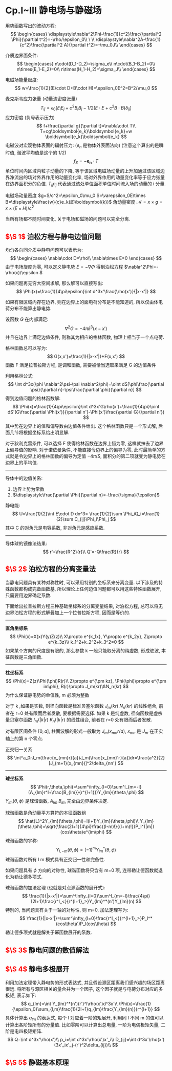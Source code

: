 # Cp.I~III 静电场与静磁场

用势函数写出的波动方程:
$$
\begin{cases}
    \displaystyle\nabla^2\Phi-\frac{1}{c^2}\frac{\partial^2 \Phi}{\partial t^2}=-\rho/\epsilon_0\\
    \ \\
    \displaystyle\nabla^2A-\frac{1}{c^2}\frac{\partial^2 A}{\partial t^2}=-\mu_0J\\
\end{cases}
$$

介质边界面条件:
$$
\begin{cases}
    n\cdot(D_1-D_2)=\sigma_e\\
    n\cdot(B_1-B_2)=0\\
    n\times(E_1-E_2)=0\\
    n\times(H_1-H_2)=\sigma_J\\
\end{cases}
$$

电磁场能量密度:
$$
w=\frac{1}{2}(E\cdot D+B\cdot H)=\epsilon_0E^2=B^2/\mu_0
$$

麦克斯韦应力张量 (动量流密度张量)
$$
T_{ij}=\epsilon_0[E_iE_j+c^2B_iB_j-1/2(E\cdot E+c^2B\cdot B)\delta_{ij}]
$$
应力密度 (负号表示压力)
$$
f+\frac{\partial g}{\partial t}=\nabla\cdot T\\
T=cg\boldsymbol{e_k}\boldsymbol{e_k}=w \boldsymbol{e_k}\boldsymbol{e_k}
$$
电磁波对宏观物体表面的辐射压力: ($e_n$ 是物体外表面法向) (注意这个算出的是瞬时值, 谐波平均值是这个的 1/2)
$$
f_S=-\boldsymbol{e_n}\cdot T
$$
单位时间内区域内粒子动量的下降, 等于该区域电磁场动量的上升加通过该区域边界净流出的场对外界作用的动量变化率, 场对外界作用的动量变化率等于应力张量在边界面积分的负值.
$T_{ij}n_j$ 代表通过该处单位面积单位时间流入场的动量的 i 分量.

电磁场动量密度 $g=S/c^2=\epsilon_0\mu_0 S=\varepsilon_0E\times B=\displaystyle\frac{w}{c}e_k(即\boldsymbol{k})$
角动量密度 $\mathscr{M}=x\times g=x\times(E\times H)/c^2$

当所有场都不随时间变化, 关于电场和磁场的问题可以完全分离.

## <font color='red'>$\S 1$  </font>泊松方程与静电边值问题

均匀各向同介质中静电问题可以表示为:
$$
\begin{cases}
    \nabla\cdot D=\rho\\
    \nabla\times E=0
\end{cases}
$$
由于电场旋度为零, 可以定义静电势 $E=-\nabla \Phi$
得到泊松方程 $\nabla^2\Phi=-\rho(x)/\epsilon $

如果问题再无穷大空间求解, 那么解可以直接写出:
$$
\Phi(x)=\frac{1}{4\pi\epsilon}\int d^3x'\frac{\rho(x')}{|x-x'|}
$$

如果有限区域内存在边界, 则在边界上的面电荷分布是不能知道的, 所以仅由体电荷分布不能算出静电势.

设函数 $G$ 在内部满足:
$$
\nabla^2G=-4\pi\delta^3(x-x')
$$
并且在边界上满足边值条件, 则称其为相应的格林函数, 物理上相当于一个点电荷.

格林函数总可以写为:
$$
G(x,x')=\frac{1}{|x-x'|}+F(x,x')
$$
函数 F 满足拉普拉斯方程, 是调和函数, 需要被恰当选取来满足 G 的边值条件

利用格林公式:
$$
\int d^3x(\phi \nabla^2\psi-\psi \nabla^2\phi)=\oint dS[\phi\frac{\partial \psi}{\partial n}-\psi\frac{\partial \phi}{\partial n}]
$$
得到边值问题的格林函数解:
$$ 
\Phi(x)=\frac{1}{4\pi\epsilon}\int d^3x'G\rho(x')+\frac{1}{4\pi}\oint dS'(G\frac{\partial \Phi(x')}{\partial n'}-\Phi(x')\frac{\partial G}{\partial n'})
$$
其中势在边界上的值和偏导数由边值条件给出.
这个格林函数只是一个形式解, 后面几节将根据坐标系给出明显解.

对于狄利克雷条件, 可以选择 F 使得格林函数在边界上恒为零, 这样就抹去了边界上偏导值的影响.
对于诺依曼条件, 不能直接令边界上的偏导为零, 此时最简单的方式就是令边界上的格林函数的偏导为定值 $-4\pi/S$, 面积分的第二项就变为静电势在边界上的平均值.

---
导体中的边值关系:
1. 边界上势为常数
2. $\displaystyle\frac{\partial \Phi}{\partial n}=-\frac{\sigma}{\epsilon}$

静电能:
$$
U=\frac{1}{2}\int E\cdot D dx^3= \frac{1}{2}\sum \Phi_iQ_i=\frac{1}{2}\sum C_{ij}\Phi_i\Phi_j
$$
其中 C 的对角元是电容系数, 非对角元是感应系数.

---

导体球的镜像法结果:
$$
r'=\frac{R^2}{r}\\
Q'=-Q\frac{R}{r}
$$
## <font color='red'>$\S 2$  </font>泊松方程的分离变量法

当静电问题具有某种对称性时, 可以采用特别的坐标系来分离变量. 以下涉及的特殊函数都构成完备函数基, 所以理论上任何边值问题都可以用这些特殊函数展开, 只需要用边界确定系数.

下面给出拉普拉斯方程三种基础坐标系的分离变量结果, 对泊松方程, 总可以将无边界泊松方程的形式解叠加上一个拉普拉斯方程, 因而是等价的.

---
**直角坐标系**
$$
\Phi(x)=X(x)Y(y)Z(z)\\
X\propto e^{k_1x}, Y\propto e^{k_2y}, Z\propto e^{k_3z}\\
k_1^2+k_2^2+k_3^2=0
$$
如果某个方向的尺度是有限的, 那么参数 k 一般只能取分离的纯虚数, 形成驻波, 本征函数是三角函数.

---
**柱坐标系**
$$
\Phi(x)=Z(z)\Phi(\phi)R(r)\\
Z\propto e^{\pm kz}, \Phi(\phi)\propto e^{\pm im\phi}, R(r)\propto J_m(kr)\&N_n(kr)
$$
为什么保证静电势的单值性, m 必须为整数

对于 k ,如果是实数, 则径向函数是标准贝塞尔函数 $J_m(kr)$ $N_n(kr)$ 的线性组合, 前者在 r=0 处有限而后者发散, 要根据需要选择.
如果 k 是纯虚数, 径向函数是虚宗量贝塞尔函数 $I_m(|k|r)$ $K_n(|k|r)$ 的线性组合, 前者在 r=0 处有限而后者发散.

对有限区间条件 $[0,a]$, 柱面波解的形式一般取为 $J_m(x_{mn}r/a)$, $x_{mn}$ 是 $J_m$ 在正实轴上的第 n 个零点.

正交归一关系
$$
\int^a_0rJ_m(\frac{x_{mn}r}{a})J_m(\frac{x_{mn}'r}{a})dr=\frac{a^2}{2}[J_{m+1}(x_{mn})]^2\delta_{nn'}
$$

---
**球坐标系**
$$
\Phi(r,\theta,\phi)=\sum^\infty_{l=0}\sum^l_{m=-l}(A_{lm}r^l+\frac{B_{lm}}{r^{l+1}})Y_{lm}(\theta,\phi)
$$
$Y_{lm}(\theta,\phi)$ 是球谐函数, $A_{lm}$ $B_{lm}$ 完全由边界条件决定.

球谐函数是角动量平方算符的本征函数组
$$
\hat{L}^2Y_{lm}(\theta,\phi)=l(l+1)Y_{lm}(\theta,\phi)\\
Y_{lm}(\theta,\phi)=\sqrt{\frac{2l+1}{4\pi}\frac{(l-m)!}{(l+m)!}}P_l^{|m|}(cos\theta)e^{im\phi}
$$
球谐函数的宇称:
$$
Y_{l,-m}(\theta,\phi)=(-1)^mY_{lm}^*(\theta,\phi)
$$
球谐函数对所有 l m 模式具有正交归一性和完备性.

如果问题具有 $\phi$ 方向的对称性, 球谐函数将只含有 m=0 项, 连带勒让德函数就退化为勒让德多项式.

球谐函数的加法定理 (也就是对点源函数的展开式):
$$
\frac{1}{|x-x'|}=\sum^\infty_{l=0}\sum^l_{m=-l}\frac{4\pi}{2l+1}\frac{r^l_<}{r^{l+1}_>}Y_{lm}^*(n')Y_{lm}(n)
$$
特别的, 当问题具有关于一轴的对称性, 则 m=0, 加法定理写为:
$$
\frac{1}{|x-x'|}=\sum^\infty_{l=0}\frac{r^l_<}{r^{l+1}_>}P_l^*(cos\theta')P_l(cos\theta)
$$
勒让德多项式就是解关于幂函数展开的系数.

## <font color='red'>$\S 3$  </font>静电问题的数值解法



## <font color='red'>$\S 4$  </font>静电多极展开
利用加法定理带入静电势的形式表达式, 并且假设源区距离我们感兴趣的场区距离很远. 将所有与源区相关的量合并为一个因子, 这个因子就是与电荷分布对应的多极矩, 表示如下:
$$
q_{lm}=\int Y_{lm}^*(n')(r')^l\rho(x')d^3x'\\
\Phi(x)=\frac{1}{\epsilon_0}\sum_{l,m}\frac{1}{2l+1}q_{lm}\frac{Y_{lm}(n)}{r^{l+1}}
$$
具体计算出 $q_{lm}$ 的表达式, 每个 l 对应着一阶的矩展开, 利用同 l 不同 m 的值可以计算出各阶矩所有的分量值. 比如零阶可以计算出总电量, 一阶为电偶极矩矢量, 二阶是电四极矩矩阵.
$$
Q=\int d^3x'\rho(x')\\
p_i=\int d^3x'\rho(x')x'_i\\
D_{ij}=\int d^3x'\rho(x')(3x'_ix'_j-(r')^2\delta_{ij})\\
$$

## <font color='red'>$\S 5$  </font>静磁基本原理